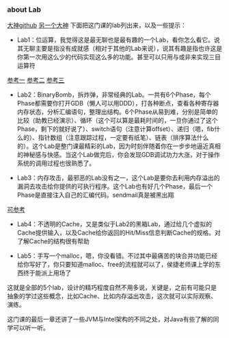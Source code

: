 ### about Lab

[大神github](https://github.com/BlackDragonF/CSAPPLabs)
[另一个大神](http://lifeofzjs.com/)
下面把这门课的lab列出来，以及一些提示：

* Lab1：位运算，我觉得这是最无聊也是最有趣的一个Lab，看你怎么看它。说其无聊主要是指没有成就感（相对于其他的Lab来说），说其有趣是指也许这是你第一次用这么少的代码实现这么多的功能。甚至可以只用与或非来实现三目运算符

[参考一](http://www.voidcn.com/article/p-xhfcubpu-bmp.html)
[参考二](https://blackdragonf.github.io/2017/04/04/%E6%B7%B1%E5%85%A5%E7%90%86%E8%A7%A3%E8%AE%A1%E7%AE%97%E6%9C%BA%E7%B3%BB%E7%BB%9FDataLab%E5%AE%9E%E9%AA%8C%E6%8A%A5%E5%91%8A/)
[参考三](http://graphics.stanford.edu/~seander/bithacks.html#CountBitsSetParallel)

* Lab2：BinaryBomb，拆炸弹，非常经典的Lab。一共有6个Phase，每个Phase都需要你打开GDB（懒人可以用DDD），打各种断点，查看各种寄存器内存状态，分析汇编语句，整理出结构。6个Phase从易到难，分别是简单的比较（助教已经演示）、循环（这个可以算是最耗时间的，一旦你通过了这个Phase，剩下的就好说了）、switch语句（注意计算offset）、递归（嗯，fib什么的）、指针数组（注意跟踪过程，一定要有纸笔）、链表（排序算法什么的）。这个Lab是整门课最精彩的Lab，因为时刻伴随着你在一步步地逼近真相的神秘感与快感。当这个Lab做完后，你会发现GDB调试功力大涨，对于操作系统的调用过程也很熟悉了。

* Lab3：内存攻击，最邪恶的Lab没有之一，这个Lab是要你去利用内存溢出的漏洞去攻击给你提供的可执行程序。这个Lab也有好几个Phase，最后一个Phase是直接注入自己的汇编代码。sendmail真是被黑出翔

[可参考](https://blackdragonf.github.io/2017/05/16/%E6%B7%B1%E5%85%A5%E7%90%86%E8%A7%A3%E8%AE%A1%E7%AE%97%E6%9C%BA%E7%B3%BB%E7%BB%9FBufferLab%E5%AE%9E%E9%AA%8C%E6%8A%A5%E5%91%8A/)

* Lab4：不透明的Cache，又是类似于Lab2的黑箱Lab，通过给几个虚拟的Cache提供输入，以及Cache给你返回的Hit/Miss信息判断Cache的规格。对了解Cache的结构很有帮助

* Lab5：手写一个malloc，嗯，你没看错。不过其中最痛苦的块合并功能已经给你写好了，你只要知道malloc、free的流程就可以了，侯捷老师课上学的东西终于能派上用场了

这就是全部的5个lab，设计的精巧程度自然不用多说，关键是，之前有可能只是抽象的学过这些概念，比如Cache、比如内存溢出攻击，这次就可以实际观察、演练。

这门课的最后一章还讲了一些JVM与Intel架构的不同之处，对Java有些了解的同学可以听一听。